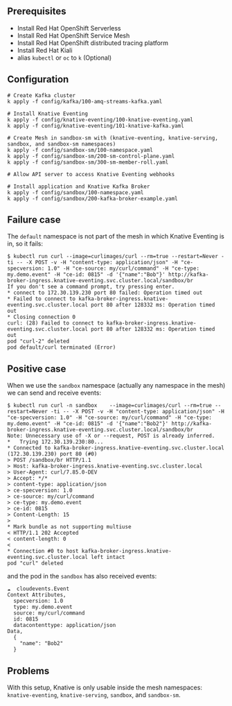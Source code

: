 ## Prerequisites

- Install Red Hat OpenShift Serverless
- Install Red Hat OpenShift Service Mesh
- Install Red Hat OpenShift distributed tracing platform
- Install Red Hat Kiali
- alias `kubectl` or `oc` to `k` (Optional)

## Configuration

```shell
# Create Kafka cluster
k apply -f config/kafka/100-amq-streams-kafka.yaml

# Install Knative Eventing
k apply -f config/knative-eventing/100-knative-eventing.yaml
k apply -f config/knative-eventing/101-knative-kafka.yaml

# Create Mesh in sandbox-sm with (knative-eventing, knative-serving, sandbox, and sandbox-sm namespaces)
k apply -f config/sandbox-sm/100-namespace.yaml
k apply -f config/sandbox-sm/200-sm-control-plane.yaml
k apply -f config/sandbox-sm/300-sm-member-roll.yaml

# Allow API server to access Knative Eventing webhooks

# Install application and Knative Kafka Broker
k apply -f config/sandbox/100-namespace.yaml
k apply -f config/sandbox/200-kafka-broker-example.yaml
```

## Failure case

The `default` namespace is not part of the mesh in which Knative Eventing is in, so it fails:

```shell
$ kubectl run curl --image=curlimages/curl --rm=true --restart=Never -ti -- -X POST -v -H "content-type: application/json" -H "ce-specversion: 1.0" -H "ce-source: my/curl/command" -H "ce-type: my.demo.event" -H "ce-id: 0815" -d '{"name":"Bob"}' http://kafka-broker-ingress.knative-eventing.svc.cluster.local/sandbox/br
If you don't see a command prompt, try pressing enter.
* connect to 172.30.139.230 port 80 failed: Operation timed out
* Failed to connect to kafka-broker-ingress.knative-eventing.svc.cluster.local port 80 after 128332 ms: Operation timed out
* Closing connection 0
curl: (28) Failed to connect to kafka-broker-ingress.knative-eventing.svc.cluster.local port 80 after 128332 ms: Operation timed out
pod "curl-2" deleted
pod default/curl terminated (Error)
```

## Positive case

When we use the `sandbox` namespace (actually any namespace in the mesh) we can send and receive events:

```shell
$ kubectl run curl -n sandbox    --image=curlimages/curl --rm=true --restart=Never -ti -- -X POST -v -H "content-type: application/json" -H "ce-specversion: 1.0" -H "ce-source: my/curl/command" -H "ce-type: my.demo.event" -H "ce-id: 0815" -d '{"name":"Bob2"}' http://kafka-broker-ingress.knative-eventing.svc.cluster.local/sandbox/br
Note: Unnecessary use of -X or --request, POST is already inferred.
*   Trying 172.30.139.230:80...
* Connected to kafka-broker-ingress.knative-eventing.svc.cluster.local (172.30.139.230) port 80 (#0)
> POST /sandbox/br HTTP/1.1
> Host: kafka-broker-ingress.knative-eventing.svc.cluster.local
> User-Agent: curl/7.85.0-DEV
> Accept: */*
> content-type: application/json
> ce-specversion: 1.0
> ce-source: my/curl/command
> ce-type: my.demo.event
> ce-id: 0815
> Content-Length: 15
> 
* Mark bundle as not supporting multiuse
< HTTP/1.1 202 Accepted
< content-length: 0
< 
* Connection #0 to host kafka-broker-ingress.knative-eventing.svc.cluster.local left intact
pod "curl" deleted
```

and the pod in the `sandbox` has also received events:

```shell
☁️  cloudevents.Event
Context Attributes,
  specversion: 1.0
  type: my.demo.event
  source: my/curl/command
  id: 0815
  datacontenttype: application/json
Data,
  {
    "name": "Bob2"
  }
```

## Problems

With this setup, Knative is only usable inside the mesh namespaces: `knative-eventing`, `knative-serving`, `sandbox`,
and `sandbox-sm`.

